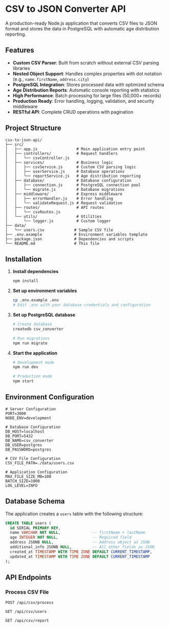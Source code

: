 # CSV to JSON Converter API

A production-ready Node.js application that converts CSV files to JSON format and stores the data in PostgreSQL with automatic age distribution reporting.

## Features

- **Custom CSV Parser**: Built from scratch without external CSV parsing libraries
- **Nested Object Support**: Handles complex properties with dot notation (e.g., `name.firstName`, `address.city`)
- **PostgreSQL Integration**: Stores processed data with optimized schema
- **Age Distribution Reports**: Automatic console reporting with statistics
- **High Performance**: Batch processing for large files (50,000+ records)
- **Production Ready**: Error handling, logging, validation, and security middleware
- **RESTful API**: Complete CRUD operations with pagination

## Project Structure

```
csv-to-json-api/
├── src/
│   ├── app.js                 # Main application entry point
│   ├── controllers/           # Request handlers
│   │   └── csvController.js
│   ├── services/              # Business logic
│   │   ├── csvService.js      # Custom CSV parsing logic
│   │   ├── userService.js     # Database operations
│   │   └── reportService.js   # Age distribution reporting
│   ├── database/              # Database configuration
│   │   ├── connection.js      # PostgreSQL connection pool
│   │   └── migrate.js         # Database migrations
│   ├── middleware/            # Express middleware
│   │   ├── errorHandler.js    # Error handling
│   │   └── validateRequest.js # Request validation
│   ├── routes/                # API routes
│   │   └── csvRoutes.js
│   └── utils/                 # Utilities
│       └── logger.js          # Custom logger
├── data/
│   └── users.csv             # Sample CSV file
├── .env.example              # Environment variables template
├── package.json              # Dependencies and scripts
└── README.md                 # This file
```

## Installation


1. **Install dependencies**
   ```bash
   npm install
   ```

2. **Set up environment variables**
   ```bash
   cp .env.example .env
   # Edit .env with your database credentials and configuration
   ```

3. **Set up PostgreSQL database**
   ```bash
   # Create database
   createdb csv_converter
   
   # Run migrations
   npm run migrate
   ```

4. **Start the application**
   ```bash
   # Development mode
   npm run dev
   
   # Production mode
   npm start
   ```

## Environment Configuration

```env
# Server Configuration
PORT=3000
NODE_ENV=development

# Database Configuration
DB_HOST=localhost
DB_PORT=5432
DB_NAME=csv_converter
DB_USER=postgres
DB_PASSWORD=postgres

# CSV File Configuration
CSV_FILE_PATH=./data/users.csv

# Application Configuration
MAX_FILE_SIZE_MB=100
BATCH_SIZE=1000
LOG_LEVEL=INFO
```

## Database Schema

The application creates a `users` table with the following structure:

```sql
CREATE TABLE users (
  id SERIAL PRIMARY KEY,
  name VARCHAR NOT NULL,              -- firstName + lastName
  age INTEGER NOT NULL,               -- Required field
  address JSONB NULL,                 -- Address object as JSON
  additional_info JSONB NULL,         -- All other fields as JSON
  created_at TIMESTAMP WITH TIME ZONE DEFAULT CURRENT_TIMESTAMP,
  updated_at TIMESTAMP WITH TIME ZONE DEFAULT CURRENT_TIMESTAMP
);
```

## API Endpoints

### Process CSV File
```http
POST /api/csv/process

GET /api/csv/users

GET /api/csv/report